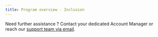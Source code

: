 ```yaml
---
title: Program overview - Inclusion
---
```




Need further assistance ? Contact your dedicated Account Manager or reach our <a href="mailto:support@121.global">support team via email</a>.
